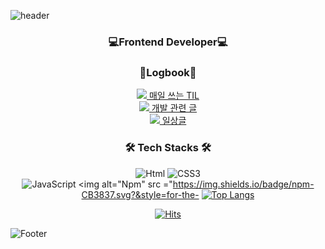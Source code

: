 ![header](https://capsule-render.vercel.app/api?text=Joy%20Github!&type=waving&width=100&height=300&color=gradient)

<div align="center">
    
### 💻Frontend Developer💻
    

### 📝Logbook📝
    
<a href="https://velog.io/@eun0leee"><img src="https://img.shields.io/badge/Notion-000000?style=flat&logo=notion&logoColor=white" /> 매일 쓰는 TIL</a><br>
<a href="https://velog.io/@eun0leee"><img src="https://img.shields.io/badge/Velog-20C997?style=flat&logo=Velog&logoColor=white" /> 개발 관련 글</a><br>
<a href="https://blog.naver.com/eun0leee"><img src="https://img.shields.io/badge/Blog-03C75A?style=flat&logo=Naver&logoColor=white" /> 일상글</a><br>

### 🛠️ Tech Stacks 🛠️
<img alt="Html" src ="https://img.shields.io/badge/HTML-E34F26.svg?&style=for-the-badge&logo=HTML5&logoColor=white"/> <img alt="CSS3" src ="https://img.shields.io/badge/CSS3-FF9933.svg?&style=for-the-badge&logo=CSS3&logoColor=white"/>  
<img alt="JavaScript" src ="https://img.shields.io/badge/JavaScript-F7DF1E.svg?&style=for-the-badge&logo=JavaScript&logoColor=white"/>  <img alt="Npm" src ="https://img.shields.io/badge/npm-CB3837.svg?&style=for-the-
[![Top Langs](https://github-readme-stats.vercel.app/api/top-langs/?username=eun0leee&layout=compact)](https://github.com/eun0leee/github-readme-stats)

[![Hits](https://hits.seeyoufarm.com/api/count/incr/badge.svg?url=https%3A%2F%2Fgithub.com%2Feun0leee%2Fhit-counter&count_bg=%23DC86D8&title_bg=%238F279E&icon=&icon_color=%23E7E7E7&title=hits&edge_flat=false)](https://hits.seeyoufarm.com)

</div>

![Footer](https://capsule-render.vercel.app/api?type=waving&color=auto&height=100&section=footer)
